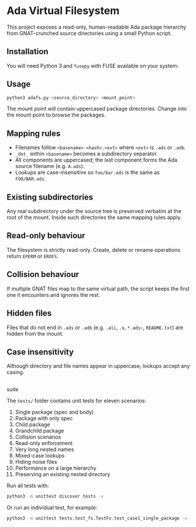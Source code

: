 # Ada Virtual Filesystem

This project exposes a read-only, human-readable Ada package hierarchy from GNAT-crunched source directories using a small Python script.

## Installation

You will need Python 3 and `fusepy` with FUSE available on your system:


## Usage

```bash
python3 adafs.py <source_directory> <mount_point>
```

The mount point will contain uppercased package directories. Change into the mount point to browse the packages.

## Mapping rules

- Filenames follow `<basename>-<hash>.<ext>` where `<ext>` is `.ads` or `.adb`.
- `_dot_` within `<basename>` becomes a subdirectory separator.
- All components are uppercased; the last component forms the Ada source filename (e.g. `A.ads`).
- Lookups are case-insensitive so `foo/bar.ads` is the same as `FOO/BAR.ads`.

## Existing subdirectories

Any real subdirectory under the source tree is preserved verbatim at the root of the mount. Inside such directories the same mapping rules apply.

## Read-only behaviour

The filesystem is strictly read-only. Create, delete or rename operations return `EPERM` or `EROFS`.

## Collision behaviour

If multiple GNAT files map to the same virtual path, the script keeps the first one it encounters and ignores the rest.

## Hidden files

Files that do not end in `.ads` or `.adb` (e.g. `.ali`, `.o`, `*.ads~`, `README.txt`) are hidden from the mount.

## Case insensitivity

Although directory and file names appear in uppercase, lookups accept any casing.

## 

suite

The `tests/` folder contains unit tests for eleven scenarios:

1. Single package (spec and body)
2. Package with only spec
3. Child package
4. Grandchild package
5. Collision scenarios
6. Read-only enforcement
7. Very long nested names
8. Mixed-case lookups
9. Hiding noise files
10. Performance on a large hierarchy
11. Preserving an existing nested directory

Run all tests with:

```bash
python3 -m unittest discover tests -v
```

Or run an individual test, for example:

```bash
python3 -m unittest tests.test_fs.TestFs.test_case1_single_package -v
```
